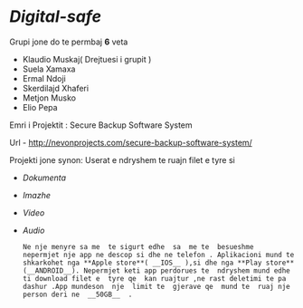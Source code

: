 # _Digital-safe_

Grupi jone do te permbaj **6** veta

* Klaudio Muskaj( Drejtuesi i grupit ) 
*  Suela Xamaxa
* Ermal Ndoji
* Skerdilajd Xhaferi 
* Metjon Musko
* Elio Pepa  

Emri i Projektit : Secure Backup Software System 

Url - http://nevonprojects.com/secure-backup-software-system/

Projekti jone synon:
Userat e ndryshem te  ruajn filet e tyre si
* _Dokumenta_
* _Imazhe_ 
* _Video_ 
* _Audio_ 

      Ne nje menyre sa me  te sigurt edhe  sa  me te  besueshme  nepermjet nje app ne descop si dhe ne telefon . Aplikacioni mund te shkarkohet nga **Apple store**( __IOS__ ),si dhe nga **Play store** (__ANDROID__). Nepermjet keti app perdorues te  ndryshem mund edhe ti download filet e  tyre qe  kan ruajtur ,ne rast deletimi te pa dashur .App mundeson  nje  limit te  gjerave qe  mund te  ruaj nje  person deri ne  __50GB__  .

